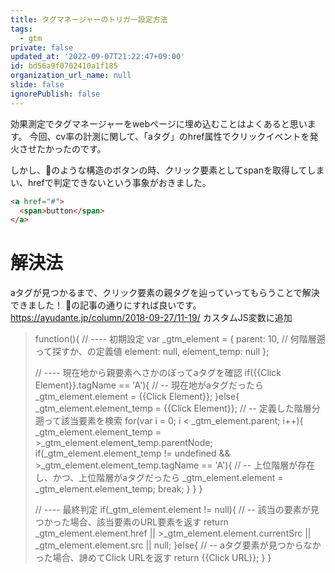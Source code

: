 ```yaml
---
title: タグマネージャーのトリガー設定方法
tags:
  - gtm
private: false
updated_at: '2022-09-07T21:22:47+09:00'
id: bd56a9f0702410a1f185
organization_url_name: null
slide: false
ignorePublish: false
---
```

効果測定でタグマネージャーをwebページに埋め込むことはよくあると思います。
今回、cv率の計測に関して、「aタグ」のhref属性でクリックイベントを発火させたかったのです。

しかし、🔽のような構造のボタンの時、クリック要素としてspanを取得してしまい、hrefで判定できないという事象がおきました。

```html
<a href="#">
  <span>button</span>
</a>
```

# 解決法
aタグが見つかるまで、クリック要素の親タグを辿っていってもらうことで解決できました！
🔽の記事の通りにすれば良いです。
https://ayudante.jp/column/2018-09-27/11-19/
カスタムJS変数に追加

>function(){
>	// ---- 初期設定
>	var _gtm_element = {
>		parent: 10,				// 何階層遡って探すか、の定義値
>		element: null,
>		element_temp: null
>	};
>
>	// ---- 現在地から親要素へさかのぼってaタグを確認
>	if({{Click Element}}.tagName == 'A'){
>		// -- 現在地がaタグだったら
>		_gtm_element.element = {{Click Element}};
>	}else{
>		_gtm_element.element_temp = {{Click Element}};
>		// -- 定義した階層分遡って該当要素を検索
>		for(var i = 0; i < _gtm_element.parent; i++){
>			_gtm_element.element_temp = >_gtm_element.element_temp.parentNode;
>			if(_gtm_element.element_temp != undefined && >_gtm_element.element_temp.tagName == 'A'){
>				// -- 上位階層が存在し、かつ、上位階層がaタグだったら
>				_gtm_element.element = _gtm_element.element_temp;
>				break;
>			}
>		}
>	}
>
>	// ---- 最終判定
>	if(_gtm_element.element != null){
>		// -- 該当の要素が見つかった場合、該当要素のURL要素を返す
>		return _gtm_element.element.href || >_gtm_element.element.currentSrc || _gtm_element.element.src || null;
>	}else{
>		// -- aタグ要素が見つからなかった場合、諦めてClick URLを返す
>		return {{Click URL}};
>	}
>}
